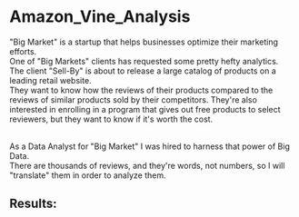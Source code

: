 # Amazon_Vine_Analysis

"Big Market" is a startup that helps businesses optimize their marketing efforts.<br> One of "Big Markets" clients has requested some pretty hefty analytics.<br> The client "Sell-By" is about to release a large catalog of products on a leading retail website.<br> They want to know how the reviews of their products compared to the reviews of similar products sold by their competitors. They're also interested in enrolling in a program that gives out free products to select reviewers, but they want to know if it's worth the cost.

<br> As a Data Analyst for "Big Market" I was hired to harness that power of Big Data.<br> There are thousands of reviews, and they're words, not numbers, so I will  "translate" them in order to analyze them.

## Results:
